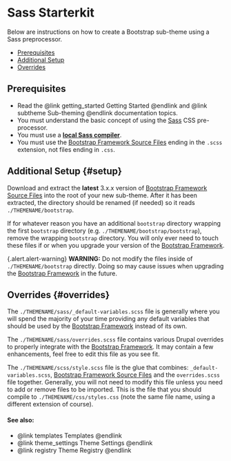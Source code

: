 <!-- @file Instructions for subtheming using the Sass Starterkit. -->
<!-- @defgroup subtheme_sass -->
<!-- @ingroup subtheme -->
# Sass Starterkit

Below are instructions on how to create a Bootstrap sub-theme using a Sass
preprocessor.

- [Prerequisites](#prerequisites)
- [Additional Setup](#setup)
- [Overrides](#overrides)

## Prerequisites
- Read the @link getting_started Getting Started @endlink and @link subtheme Sub-theming @endlink documentation topics.
- You must understand the basic concept of using the [Sass] CSS pre-processor.
- You must use a **[local Sass compiler](https://www.google.com/search?q=sass+compiler)**.
- You must use the [Bootstrap Framework Source Files] ending in the `.scss`
  extension, not files ending in `.css`.

## Additional Setup {#setup}
Download and extract the **latest** 3.x.x version of
[Bootstrap Framework Source Files] into the root of your new sub-theme. After
it has been extracted, the directory should be renamed (if needed) so it reads
`./THEMENAME/bootstrap`.

If for whatever reason you have an additional `bootstrap` directory wrapping the
first `bootstrap` directory (e.g. `./THEMENAME/bootstrap/bootstrap`), remove the
wrapping `bootstrap` directory. You will only ever need to touch these files if
or when you upgrade your version of the [Bootstrap Framework].

{.alert.alert-warning} **WARNING:** Do not modify the files inside of
`./THEMENAME/bootstrap` directly. Doing so may cause issues when upgrading the
[Bootstrap Framework] in the future.

## Overrides {#overrides}
The `./THEMENAME/sass/_default-variables.scss` file is generally where you will
spend the majority of your time providing any default variables that should be
used by the [Bootstrap Framework] instead of its own.

The `./THEMENAME/sass/overrides.scss` file contains various Drupal overrides to
properly integrate with the [Bootstrap Framework]. It may contain a few
enhancements, feel free to edit this file as you see fit.

The `./THEMENAME/scss/style.scss` file is the glue that combines:
`_default-variables.scss`, [Bootstrap Framework Source Files] and the
`overrides.scss` file together. Generally, you will not need to modify this
file unless you need to add or remove files to be imported. This is the file
that you should compile to `./THEMENAME/css/styles.css` (note the same file
name, using a different extension of course).

#### See also:
- @link templates Templates @endlink
- @link theme_settings Theme Settings @endlink
- @link registry Theme Registry @endlink

[Bootstrap Framework]: http://getbootstrap.com
[Bootstrap Framework Source Files]: https://github.com/twbs/bootstrap-sass
[Sass]: http://sass-lang.com
